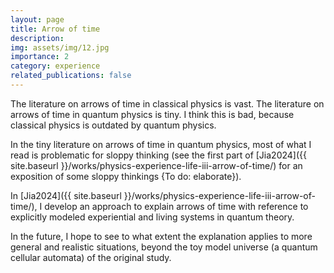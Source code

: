 ```yaml
---
layout: page
title: Arrow of time
description: 
img: assets/img/12.jpg
importance: 2
category: experience
related_publications: false
---
```


The literature on arrows of time in classical physics is vast. The literature on arrows of time in quantum physics is tiny. I think this is bad, because classical physics is outdated by quantum physics.

In the tiny literature on arrows of time in quantum physics, most of what I read is problematic for sloppy thinking (see the first part of [Jia2024]({{ site.baseurl }}/works/physics-experience-life-iii-arrow-of-time/) for an exposition of some sloppy thinkings {To do: elaborate}).

In [Jia2024]({{ site.baseurl }}/works/physics-experience-life-iii-arrow-of-time/), I develop an approach to explain arrows of time with reference to explicitly modeled experiential and living systems in quantum theory.

In the future, I hope to see to what extent the explanation applies to more general and realistic situations, beyond the toy model universe (a quantum cellular automata) of the original study. 
